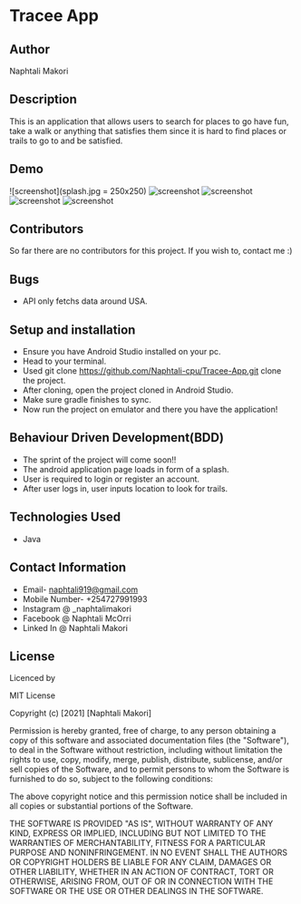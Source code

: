 # Tracee App
## Author
Naphtali Makori

## Description

This is an application that allows users to search for places to go have fun, take a walk or anything that satisfies them since it is hard to find places or trails to go to and be satisfied.

## Demo
![screenshot](splash.jpg = 250x250)
![screenshot](register.jpg)
![screenshot](login.jpg)
![screenshot](dashboard.jpg)
![screenshot](result.jpg)

## Contributors
So far there are no contributors for this project.
If you wish to, contact me :)

## Bugs
* API only fetchs data around USA.

## Setup and installation
* Ensure you have Android Studio installed on your pc.
* Head to your terminal.
* Used git clone https://github.com/Naphtali-cpu/Tracee-App.git clone the project.
* After cloning, open the project cloned in Android Studio.
* Make sure gradle finishes to sync.
* Now run the project on emulator and there you have the application!

## Behaviour Driven Development(BDD)
* The sprint of the project will come soon!!
* The android application page loads in form of a splash.
* User is required to login or register an account.
* After user logs in, user inputs location to look for trails.

## Technologies Used
* Java


## Contact Information
* Email- naphtali919@gmail.com
* Mobile Number- +254727991993
* Instagram @ _naphtalimakori
* Facebook @ Naphtali McOrri
* Linked In @ Naphtali Makori

## License
Licenced by

MIT License

Copyright (c) [2021] [Naphtali Makori]

Permission is hereby granted, free of charge, to any person obtaining a copy of this software and associated documentation files (the "Software"), to deal in the Software without restriction, including without limitation the rights to use, copy, modify, merge, publish, distribute, sublicense, and/or sell copies of the Software, and to permit persons to whom the Software is furnished to do so, subject to the following conditions:

The above copyright notice and this permission notice shall be included in all copies or substantial portions of the Software.

THE SOFTWARE IS PROVIDED "AS IS", WITHOUT WARRANTY OF ANY KIND, EXPRESS OR IMPLIED, INCLUDING BUT NOT LIMITED TO THE WARRANTIES OF MERCHANTABILITY, FITNESS FOR A PARTICULAR PURPOSE AND NONINFRINGEMENT. IN NO EVENT SHALL THE AUTHORS OR COPYRIGHT HOLDERS BE LIABLE FOR ANY CLAIM, DAMAGES OR OTHER LIABILITY, WHETHER IN AN ACTION OF CONTRACT, TORT OR OTHERWISE, ARISING FROM, OUT OF OR IN CONNECTION WITH THE SOFTWARE OR THE USE OR OTHER DEALINGS IN THE SOFTWARE.




